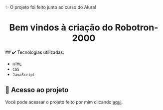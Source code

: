 ✨ O projeto foi feito junto ao curso do Alura!
<h1 align="center">Bem vindos à criação do Robotron-2000</h1>
## ✔️ Tecnologias utilizadas:

- ``HTML``
- ``CSS``
- ``JavaScript``

## 📁 Acesso ao projeto

Você pode acessar o projeto feito por mim clicando [aqui](https://aliceurzedadev.github.io/robotron2000/).
